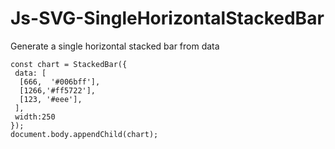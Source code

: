 # Js-SVG-SingleHorizontalStackedBar
Generate a single horizontal stacked bar from data

```
const chart = StackedBar({
 data: [
  [666,  '#006bff'],
  [1266,'#ff5722'],
  [123, '#eee'],
 ],
 width:250
});
document.body.appendChild(chart);
```
